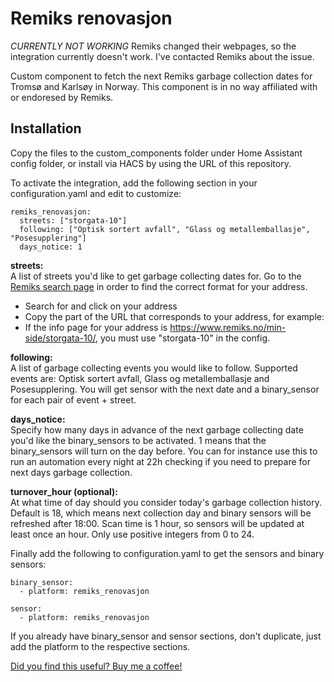 # Remiks renovasjon 

*CURRENTLY NOT WORKING*
Remiks changed their webpages, so the integration currently doesn't work. I've contacted Remiks about the issue.


Custom component to fetch the next Remiks garbage collection dates for Tromsø and Karlsøy in Norway. This component is in no way affiliated with or endoresed by Remiks.

## Installation
Copy the files to the custom_components folder under Home Assistant config folder, or install via HACS by using the URL of this repository.

To activate the integration, add the following section in your configuration.yaml and edit to customize:

```
remiks_renovasjon:
  streets: ["storgata-10"]
  following: ["Optisk sortert avfall", "Glass og metallemballasje", "Posesupplering"]
  days_notice: 1
```

**streets:**\
A list of streets you'd like to get garbage collecting dates for. 
Go to the [Remiks search page](https://www.remiks.no/privat-husholdning/finn-din-tommedag/) in order to find the correct format for your address.
* Search for and click on your address
* Copy the part of the URL that corresponds to your address, for example:
* If the info page for your address is https://www.remiks.no/min-side/storgata-10/, you must use "storgata-10" in the config.


**following:** \
A list of garbage collecting events you would like to follow. 
Supported events are: Optisk sortert avfall, Glass og metallemballasje and Posesupplering.
You will get sensor with the next date and a binary_sensor for each pair of event + street.

**days_notice:** \
Specify how many days in advance of the next garbage collecting date you'd like the binary_sensors to be activated.
1 means that the binary_sensors will turn on the day before. You can for instance use this to run an automation every night at 22h checking if you need to prepare for next days garbage collection.

**turnover_hour (optional):** \
At what time of day should you consider today's garbage collection history. Default is 18, which means next collection day and binary sensors will be refreshed after 18:00. Scan time is 1 hour, so sensors will be updated at least once an hour. Only use positive integers from 0 to 24.

Finally add the following to configuration.yaml to get the sensors and binary sensors:

```
binary_sensor:
  - platform: remiks_renovasjon

sensor:
  - platform: remiks_renovasjon
```
If you already have binary_sensor and sensor sections, don't duplicate, just add the platform to the respective sections.


[Did you find this useful? Buy me a coffee!](https://paypal.me/remimikalsen)
